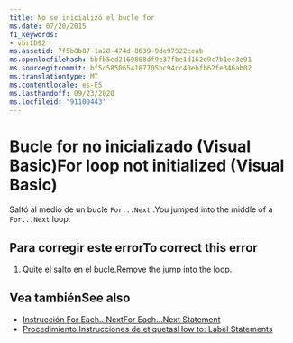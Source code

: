 ```yaml
---
title: No se inicializó el bucle for
ms.date: 07/20/2015
f1_keywords:
- vbrID92
ms.assetid: 7f5b8b87-1a28-474d-8639-9de97922ceab
ms.openlocfilehash: bbfb5ed2169868df9e37fbe1d162d9c7b1ec3e91
ms.sourcegitcommit: bf5c5850654187705bc94cc40ebfb62fe346ab02
ms.translationtype: MT
ms.contentlocale: es-ES
ms.lasthandoff: 09/23/2020
ms.locfileid: "91100443"
---
```

# <a name="for-loop-not-initialized-visual-basic"></a><span data-ttu-id="4de36-102">Bucle for no inicializado (Visual Basic)</span><span class="sxs-lookup"><span data-stu-id="4de36-102">For loop not initialized (Visual Basic)</span></span>

<span data-ttu-id="4de36-103">Saltó al medio de un bucle `For...Next` .</span><span class="sxs-lookup"><span data-stu-id="4de36-103">You jumped into the middle of a `For...Next` loop.</span></span>  
  
## <a name="to-correct-this-error"></a><span data-ttu-id="4de36-104">Para corregir este error</span><span class="sxs-lookup"><span data-stu-id="4de36-104">To correct this error</span></span>  
  
1. <span data-ttu-id="4de36-105">Quite el salto en el bucle.</span><span class="sxs-lookup"><span data-stu-id="4de36-105">Remove the jump into the loop.</span></span>  
  
## <a name="see-also"></a><span data-ttu-id="4de36-106">Vea también</span><span class="sxs-lookup"><span data-stu-id="4de36-106">See also</span></span>

- [<span data-ttu-id="4de36-107">Instrucción For Each...Next</span><span class="sxs-lookup"><span data-stu-id="4de36-107">For Each...Next Statement</span></span>](../language-reference/statements/for-each-next-statement.md)
- [<span data-ttu-id="4de36-108">Procedimiento Instrucciones de etiquetas</span><span class="sxs-lookup"><span data-stu-id="4de36-108">How to: Label Statements</span></span>](../programming-guide/program-structure/how-to-label-statements.md)
